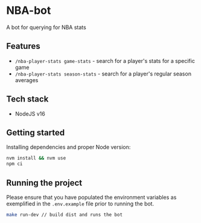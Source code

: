 # NBA-bot

A bot for querying for NBA stats

## Features

- `/nba-player-stats game-stats` - search for a player's stats for a specific game
- `/nba-player-stats season-stats` - search for a player's regular season averages

## Tech stack

- NodeJS v16

## Getting started

Installing dependencies and proper Node version:

```sh
nvm install && nvm use
npm ci
```

## Running the project

Please ensure that you have populated the environment variables as exemplified in the `.env.example` file prior to running the bot.

```sh
make run-dev // build dist and runs the bot
```
